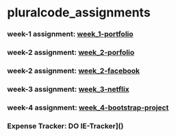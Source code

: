 # pluralcode_assignments

### week-1 assignment:  [week_1-portfolio](https://damian-html-portfolio.netlify.app/)
### week-2 assignment:  [week_2-porfolio](https://ugbedam7.github.io/pluralcode_assignments/)
### week-2 assignment:  [week_2-facebook](https://damian-fb-login.netlify.app/)
### week-3 assignment:  [week_3-netflix](https://damian-netflx.netlify.app/)
### week-4 assignment: [week_4-bootstrap-project](https://damian-bootstrap-project.netlify.app/)
### Expense Tracker: DO IE-Tracker]()

